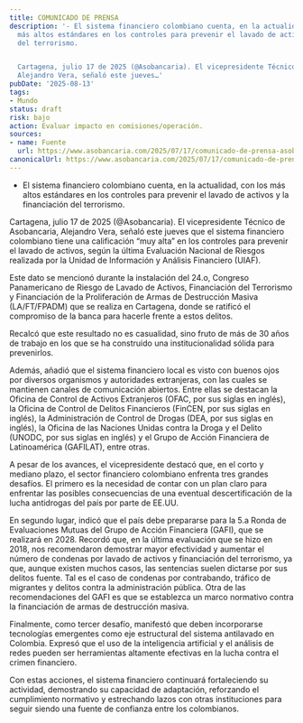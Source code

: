 ```yaml
---
title: COMUNICADO DE PRENSA
description: '- El sistema financiero colombiano cuenta, en la actualidad, con los
  más altos estándares en los controles para prevenir el lavado de activos y la financiación
  del terrorismo.


  Cartagena, julio 17 de 2025 (@Asobancaria). El vicepresidente Técnico de Asobancaria,
  Alejandro Vera, señaló este jueves…'
pubDate: '2025-08-13'
tags:
- Mundo
status: draft
risk: bajo
action: Evaluar impacto en comisiones/operación.
sources:
- name: Fuente
  url: https://www.asobancaria.com/2025/07/17/comunicado-de-prensa-asobancaria-presenta-los-desafios-del-sector-financiero-para-mejorar-el-sistema-antilavado/
canonicalUrl: https://www.asobancaria.com/2025/07/17/comunicado-de-prensa-asobancaria-presenta-los-desafios-del-sector-financiero-para-mejorar-el-sistema-antilavado/
---
```

- El sistema financiero colombiano cuenta, en la actualidad, con los más altos estándares en los controles para prevenir el lavado de activos y la financiación del terrorismo.

Cartagena, julio 17 de 2025 (@Asobancaria). El vicepresidente Técnico de Asobancaria, Alejandro Vera, señaló este jueves que el sistema financiero colombiano tiene una calificación “muy alta” en los controles para prevenir el lavado de activos, según la última Evaluación Nacional de Riesgos realizada por la Unidad de Información y Análisis Financiero (UIAF).

Este dato se mencionó durante la instalación del 24.o, Congreso Panamericano de Riesgo de Lavado de Activos, Financiación del Terrorismo y Financiación de la Proliferación de Armas de Destrucción Masiva (LA/FT/FPADM) que se realiza en Cartagena, donde se ratificó el compromiso de la banca para hacerle frente a estos delitos.

Recalcó que este resultado no es casualidad, sino fruto de más de 30 años de trabajo en los que se ha construido una institucionalidad sólida para prevenirlos.

Además, añadió que el sistema financiero local es visto con buenos ojos por diversos organismos y autoridades extranjeras, con las cuales se mantienen canales de comunicación abiertos. Entre ellas se destacan la Oficina de Control de Activos Extranjeros (OFAC, por sus siglas en inglés), la Oficina de Control de Delitos Financieros (FinCEN, por sus siglas en inglés), la Administración de Control de Drogas (DEA, por sus siglas en inglés), la Oficina de las Naciones Unidas contra la Droga y el Delito (UNODC, por sus siglas en inglés) y el Grupo de Acción Financiera de Latinoamérica (GAFILAT), entre otras.

A pesar de los avances, el vicepresidente destacó que, en el corto y mediano plazo, el sector financiero colombiano enfrenta tres grandes desafíos. El primero es la necesidad de contar con un plan claro para enfrentar las posibles consecuencias de una eventual descertificación de la lucha antidrogas del país por parte de EE.UU.

En segundo lugar, indicó que el país debe prepararse para la 5.a Ronda de Evaluaciones Mutuas del Grupo de Acción Financiera (GAFI), que se realizará en 2028. Recordó que, en la última evaluación que se hizo en 2018, nos recomendaron demostrar mayor efectividad y aumentar el número de condenas por lavado de activos y financiación del terrorismo, ya que, aunque existen muchos casos, las sentencias suelen dictarse por sus delitos fuente. Tal es el caso de condenas por contrabando, tráfico de migrantes y delitos contra la administración pública. Otra de las recomendaciones del GAFI es que se establezca un marco normativo contra la financiación de armas de destrucción masiva.

Finalmente, como tercer desafío, manifestó que deben incorporarse tecnologías emergentes como eje estructural del sistema antilavado en Colombia. Expresó que el uso de la inteligencia artificial y el análisis de redes pueden ser herramientas altamente efectivas en la lucha contra el crimen financiero.

Con estas acciones, el sistema financiero continuará fortaleciendo su actividad, demostrando su capacidad de adaptación, reforzando el cumplimiento normativo y estrechando lazos con otras instituciones para seguir siendo una fuente de confianza entre los colombianos.